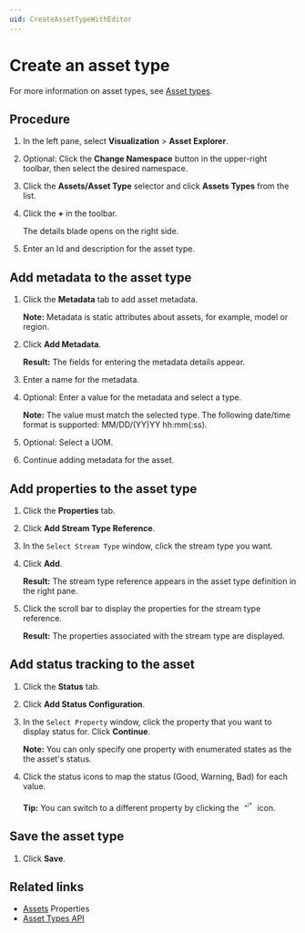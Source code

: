 ```yaml
---
uid: CreateAssetTypeWithEditor
---
```


# Create an asset type

For more information on asset types, see [Asset types](xref:AssetTypes).

## Procedure

1. In the left pane, select **Visualization** > **Asset Explorer**.

2. Optional: Click the **Change Namespace** button in the upper-right toolbar, then select the desired namespace.

4. Click the **Assets/Asset Type** selector and click **Assets Types** from the list.

5. Click the **+** in the toolbar.

    The details blade opens on the right side.

6. Enter an Id and description for the asset type.

## Add metadata to the asset type

1. Click the **Metadata** tab to add asset metadata.

   **Note:** Metadata is static attributes about assets, for example, model or region.

   <!-- We need a definition for metadata that covers its use in different OCS contexts. --> 

2. Click **Add Metadata**.

   **Result:** The fields for entering the metadata details appear. 

4. Enter a name for the metadata.

5. Optional: Enter a value for the metadata and select a type.
  
   **Note:** The value must match the selected type. The following date/time format is supported: MM/DD/(YY)YY hh:mm(:ss).

   <!--WRITER NOTE: What date/time formats are supported? Is this the same as for PI Server? i.e., Microsoft standard date/time formats? -->

6. Optional: Select a UOM.

7. Continue adding metadata for the asset. 

## Add properties to the asset type

1. Click the **Properties** tab. 

2. Click **Add Stream Type Reference**.

3. In the `Select Stream Type` window, click the stream type you want.

4. Click **Add**.
   
   **Result:** The stream type reference appears in the asset type definition in the right pane.

5. Click the scroll bar to display the properties for the stream type reference.
    
   **Result:** The properties associated with the stream type are displayed.
    
## Add status tracking to the asset

1. Click the **Status** tab.
 
1. Click **Add Status Configuration**.

1. In the `Select Property` window, click the property that you want to display status for. Click **Continue**.

    **Note:** You can only specify one property with enumerated states as the the asset's status.

1. Click the status icons to map the status (Good, Warning, Bad) for each value.
    
    **Tip:** You can switch to a different property by clicking the ![Change property icon](images/change-property-icon.png) icon.
    
## Save the asset type

1. Click **Save**. 

## Related links 
- [Assets](xref:AssetsProperties) Properties
- [Asset Types API](xref:AssetTypesAPI)
